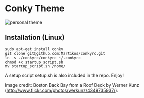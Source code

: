 # Conky Theme
![personal theme](https://raw.github.com/Martikos/conkyrc/master/conky.jpg)

## Installation (Linux)
```
sudo apt-get install conky
git clone git@github.com:Martikos/conkyrc.git
ln -s ./conkyrc/conkyrc ~/.conkyrc
chmod +x startup_script.sh
mv startup_script.sh /home/
```
A setup script setup.sh is also included in the repo. Enjoy!

Image credit: Boston Back Bay from a Roof Deck by Werner Kunz (http://www.flickr.com/photos/werkunz/4349735937/).
